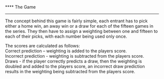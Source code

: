**** The Game
****
The concept behind this game is fairly simple, each entrant has to pick either a home win, an away win or a draw for each of the fifteen games in the series. They then have to assign a weighting between one and fifteen to each of their picks, with each number being used only once.

The scores are calculated as follows:\
Correct prediction – weighting is added to the players score.\
Incorrect prediction - weighting is subtracted from the players score.\
Draws - if the player correctly predicts a draw, then the weighting is doubled and added to the players score, an incorrect draw prediction results in the weighting being subtracted from the players score.

